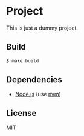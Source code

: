 
# Project

  This is just a dummy project.

## Build

```bash
$ make build
```

## Dependencies

  - [Node.js](http://nodejs.org/) (use [nvm](https://github.com/creationix/nvm))

## License

  MIT
